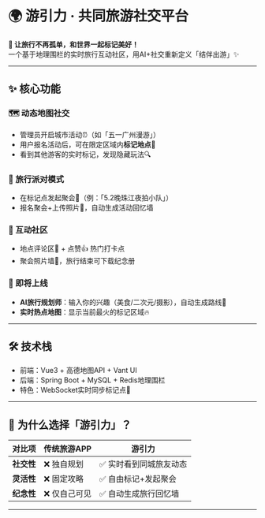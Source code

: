 # 🌍 游引力 · 共同旅游社交平台

**🚀 让旅行不再孤单，和世界一起标记美好！**  
一个基于地理围栏的实时旅行互动社区，用AI+社交重新定义「结伴出游」✨

---

## ✨ 核心功能

### 🗺️ 动态地图社交
- 管理员开启城市活动⏰（如「五一广州漫游」）
- 用户报名活动后，可在限定区域内**标记地点**📍
- 看到其他游客的实时标记，发现隐藏玩法🔍

### 🎉 旅行派对模式
- 在标记点发起聚会🍻（例：「5.2晚珠江夜拍小队」）
- 报名聚会+上传照片📸，自动生成活动回忆墙

### 💬 互动社区
- 地点评论区💬 + 点赞👍 热门打卡点
- 聚会照片墙🌈，旅行结束可下载纪念册

### 🤖 即将上线
- **AI旅行规划师**：输入你的兴趣（美食/二次元/摄影），自动生成路线🚩
- **实时热点地图**：显示当前最火的标记区域🔥

---

## 🛠️ 技术栈
- 前端：Vue3 + 高德地图API + Vant UI
- 后端：Spring Boot + MySQL + Redis地理围栏
- 特色：WebSocket实时同步标记点📍

---

## 🌟 为什么选择「游引力」？
| 对比项       | 传统旅游APP | 游引力                  |
|--------------|------------|-------------------------|
| **社交性**   | ❌ 独自规划 | ✅ 实时看到同城旅友动态 |
| **灵活性**   | ❌ 固定攻略 | ✅ 自由标记+发起聚会    |
| **纪念性**   | ❌ 仅自己可见 | ✅ 自动生成旅行回忆墙   |

---
